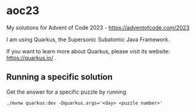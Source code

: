 # aoc23

My solutions for Advent of Code 2023 - https://adventofcode.com/2023

I am using Quarkus, the Supersonic Subatomic Java Framework.

If you want to learn more about Quarkus, please visit its website: https://quarkus.io/ .

## Running a specific solution

Get the answer for a specific puzzle by running
```shell script
./mvnw quarkus:dev -Dquarkus.args='<day> <puzzle number>'
```
